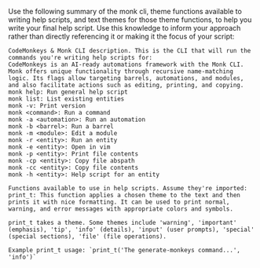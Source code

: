 Use the following summary of the monk cli, theme functions available to writing help scripts, and text themes for those theme functions, to help you write your final help script. Use this knowledge to inform your approach rather than directly referencing it or making it the focus of your script:

```
CodeMonkeys & Monk CLI description. This is the CLI that will run the commands you're writing help scripts for:
CodeMonkeys is an AI-ready automations framework with the Monk CLI. Monk offers unique functionality through recursive name-matching logic. Its flags allow targeting barrels, automations, and modules, and also facilitate actions such as editing, printing, and copying. 
monk help: Run general help script
monk list: List existing entities
monk -v: Print version
monk <command>: Run a command
monk -a <automation>: Run an automation
monk -b <barrel>: Run a barrel
monk -m <module>: Edit a module
monk -r <entity>: Run an entity
monk -e <entity>: Open in vim
monk -p <entity>: Print file contents
monk -cp <entity>: Copy file abspath
monk -cc <entity>: Copy file contents
monk -h <entity>: Help script for an entity

Functions available to use in help scripts. Assume they're imported:
print_t: This function applies a chosen theme to the text and then prints it with nice formatting. It can be used to print normal, warning, and error messages with appropriate colors and symbols.

print_t takes a theme. Some themes include 'warning', 'important' (emphasis), 'tip', 'info' (details), 'input' (user prompts), 'special' (special sections), 'file' (file operations).

Example print_t usage: `print_t('The generate-monkeys command...', 'info')`
```
